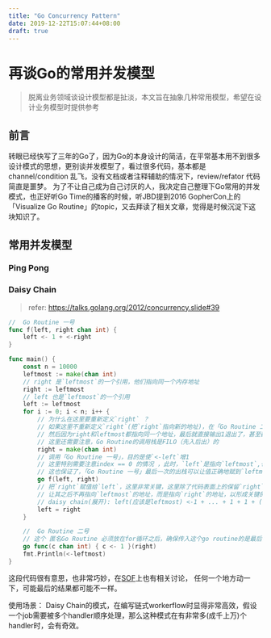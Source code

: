 ```yaml
---
title: "Go Concurrency Pattern"
date: 2019-12-22T15:07:44+08:00
draft: true
---
```


# 再谈Go的常用并发模型

> 脱离业务领域谈设计模型都是扯淡，本文旨在抽象几种常用模型，希望在设计业务模型时提供参考

## 前言

转眼已经快写了三年的Go了，因为Go的本身设计的简洁，在平常基本用不到很多设计模式的思想，更别谈并发模型了，看过很多代码，基本都是channel/condition 乱飞，没有文档或者注释辅助的情况下，review/refator 代码简直是噩梦。 为了不让自己成为自己讨厌的人，我决定自己整理下Go常用的并发模式，也正好听Go Time的播客的时候，听JBD提到2016 GopherCon上的「Visualize Go Routine」的topic，又去拜读了相关文章，觉得是时候沉淀下这块知识了。


## 常用并发模型

### Ping Pong

### Daisy Chain

> refer: https://talks.golang.org/2012/concurrency.slide#39

```go
//  Go Routine 一号
func f(left, right chan int) {
    left <- 1 + <-right
}

func main() {
    const n = 10000
    leftmost := make(chan int)
    // right 是`leftmost`的一个引用，他们指向同一个内存地址
    right := leftmost
    // left 也是`leftmost`的一个引用
    left := leftmost
    for i := 0; i < n; i++ {
        // 为什么在这里要重新定义`right` ？
        // 如果这里不重新定义`right`(把`right`指向新的地址)，在「Go Routine 二号」这里就会直接往这个channel塞1了
        // 然后因为right和leftmost都指向同一个地址，最后就直接输出1退出了，甚至都没「Go Routine 一号」什么事了
        // 这里还需要注意，Go Routine的调用栈是FILO（先入后出）的
        right = make(chan int)
        // 调用「Go Routine 一号」，目的是使`<-left`增1
        // 这里特别需要注意index == 0 的情况 ，此时，`left`是指向`leftmost`,也只有此时，`left`是指向`leftmost`的，
        // 这也保证了，「Go Routine 一号」最后一次的出栈可以让值正确地赋到`leftmost`上.
        go f(left, right)
        // 把`right`赋值给`left`，这里非常关键，这里除了代码表面上的保留`right`之前的状态，还覆盖了`left`的地址，
        // 让其之后不再指向`leftmost`的地址，而是指向`right`的地址，以形成关键的`daisy chain`,
        // daisy chain(展开): left(应该是leftmost) <-1 + ... + 1 + 1 + (1 + <- right .)
        left = right
    }

    //  Go Routine 二号
    // 这个 匿名Go Routine 必须放在for循环之后，确保传入这个go routine的是最后一个`right`, 原因可以结合上面的展开daisy chain 看，那么如果把这个匿名 go routine放在循环之前会发生什么呢？
    go func(c chan int) { c <- 1 }(right)
    fmt.Println(<-leftmost)
}
```
这段代码很有意思，也非常巧妙，在[SOF](https://stackoverflow.com/questions/26135616/understand-the-code-go-concurrency-pattern-daisy-chain)上也有相关讨论， 任何一个地方动一下，可能最后的结果都可能不一样。

使用场景： Daisy Chain的模式，在编写链式workerflow时显得非常高效，假设一个job需要被多个handler顺序处理，那么这种模式在有非常多(成千上万)个handler时，会有奇效。
